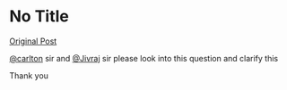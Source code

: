 # No Title

[Original Post](https://discourse.onlinedegree.iitm.ac.in/t/172707/9)

<p><a class="mention" href="/u/carlton">@carlton</a> sir and <a class="mention" href="/u/jivraj">@Jivraj</a> sir please look into this question and clarify this</p>
<p>Thank you</p>